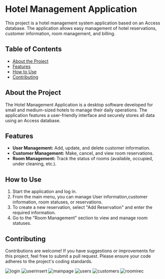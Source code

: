 
# Hotel Management Application

This project is a hotel management system application based on an Access database. The application allows easy management of hotel reservations, customer information, room management, and billing.

## Table of Contents

- [About the Project](#about-the-project)
- [Features](#features)
- [How to Use](#how-to-use)
- [Contributing](#contributing)

## About the Project

The Hotel Management Application is a desktop software developed for small and medium-sized hotels to manage their daily operations. The application features a user-friendly interface and securely stores all data using an Access database.

## Features

- **User Management:** Add, update, and delete customer information.
- **Customer Management:** Make, cancel, and view room reservations.
- **Room Management:** Track the status of rooms (available, occupied, under cleaning, etc.).

## How to Use

1. Start the application and log in.
2. From the main menu, you can manage User information,customer information, room statuses, or reservations.
3. To create a new reservation, select "Add Reservation" and enter the required information.
4. Go to the "Room Management" section to view and manage room statuses.

## Contributing

Contributions are welcome! If you have suggestions or improvements for this project, feel free to submit a pull request. Please ensure your code adheres to the project's coding standards.


![login](https://github.com/user-attachments/assets/3b44f3f1-1fa8-4859-bb52-4a905f376564)
![userinsert](https://github.com/user-attachments/assets/17744110-e3d4-447f-b87f-6a7569eb76ca)
![mainpage](https://github.com/user-attachments/assets/0b3398bd-1013-433c-b7cd-653b41b430c6)
![users](https://github.com/user-attachments/assets/500561a9-b855-4d17-98a7-044d1e774bca)
![customers](https://github.com/user-attachments/assets/5303a532-a0f3-4efd-b76e-452ac516fc1d)
![roomirec](https://github.com/user-attachments/assets/efa0cbf4-3a66-4e56-a353-bcbd2b2bca79)


